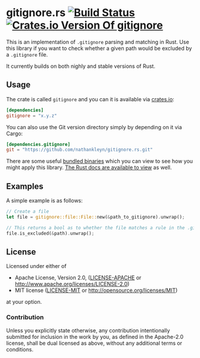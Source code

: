 # gitignore.rs [![Build Status](https://travis-ci.org/nathankleyn/gitignore.rs.svg)](https://travis-ci.org/nathankleyn/gitignore.rs) [![Crates.io Version Of gitignore](https://img.shields.io/crates/v/gitignore.svg)](https://crates.io/crates/gitignore)

This is an implementation of `.gitignore` parsing and matching in Rust. Use this library if you want to check whether a given path would be excluded by a `.gitignore` file.

It currently builds on both nighly and stable versions of Rust.

## Usage

The crate is called `gitignore` and you can it is available via [crates.io](https://crates.io/gitignore):

```toml
[dependencies]
gitignore = "x.y.z"
```

You can also use the Git version directory simply by depending on it via Cargo:

```toml
[dependencies.gitignore]
git = "https://github.com/nathankleyn/gitignore.rs.git"
```

There are some useful [bundled binaries](/src/bin) which you can view to see how you might apply this library. [The Rust
docs are available to view](https://nathankleyn.com/gitignore.rs/gitignore/) as well.

## Examples

A simple example is as follows:

```rust
// Create a file
let file = gitignore::file::File::new(&path_to_gitignore).unwrap();

// This returns a bool as to whether the file matches a rule in the .gitignore file.
file.is_excluded(&path).unwrap();
```

## License

Licensed under either of

 * Apache License, Version 2.0, ([LICENSE-APACHE](LICENSE-APACHE) or http://www.apache.org/licenses/LICENSE-2.0)
 * MIT license ([LICENSE-MIT](LICENSE-MIT) or http://opensource.org/licenses/MIT)

at your option.

### Contribution

Unless you explicitly state otherwise, any contribution intentionally
submitted for inclusion in the work by you, as defined in the Apache-2.0
license, shall be dual licensed as above, without any additional terms or
conditions.
